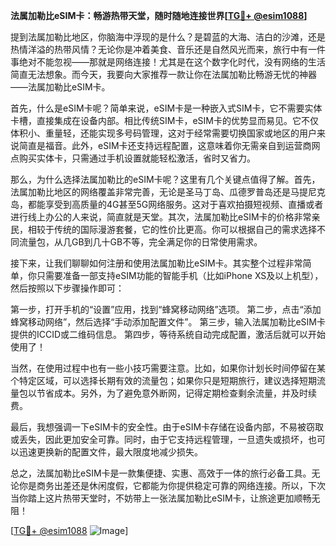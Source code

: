 **法属加勒比eSIM卡：畅游热带天堂，随时随地连接世界[[TG💪+ @esim1088](https://t.me/s/esim1088)]**

提到法属加勒比地区，你脑海中浮现的是什么？是碧蓝的大海、洁白的沙滩，还是热情洋溢的热带风情？无论你是冲着美食、音乐还是自然风光而来，旅行中有一件事绝对不能忽视——那就是网络连接！尤其是在这个数字化时代，没有网络的生活简直无法想象。而今天，我要向大家推荐一款让你在法属加勒比畅游无忧的神器——法属加勒比eSIM卡。

首先，什么是eSIM卡呢？简单来说，eSIM卡是一种嵌入式SIM卡，它不需要实体卡槽，直接集成在设备内部。相比传统SIM卡，eSIM卡的优势显而易见。它不仅体积小、重量轻，还能实现多号码管理，这对于经常需要切换国家或地区的用户来说简直是福音。此外，eSIM卡还支持远程配置，这意味着你无需亲自到运营商网点购买实体卡，只需通过手机设置就能轻松激活，省时又省力。

那么，为什么选择法属加勒比的eSIM卡呢？这里有几个关键点值得了解。首先，法属加勒比地区的网络覆盖非常完善，无论是圣马丁岛、瓜德罗普岛还是马提尼克岛，都能享受到高质量的4G甚至5G网络服务。这对于喜欢拍摄短视频、直播或者进行线上办公的人来说，简直就是天堂。其次，法属加勒比eSIM卡的价格非常亲民，相较于传统的国际漫游套餐，它的性价比更高。你可以根据自己的需求选择不同流量包，从几GB到几十GB不等，完全满足你的日常使用需求。

接下来，让我们聊聊如何注册和使用法属加勒比eSIM卡。其实整个过程非常简单，你只需要准备一部支持eSIM功能的智能手机（比如iPhone XS及以上机型），然后按照以下步骤操作即可：

第一步，打开手机的“设置”应用，找到“蜂窝移动网络”选项。
第二步，点击“添加蜂窝移动网络”，然后选择“手动添加配置文件”。
第三步，输入法属加勒比eSIM卡提供的ICCID或二维码信息。
第四步，等待系统自动完成配置，激活后就可以开始使用了！

当然，在使用过程中也有一些小技巧需要注意。比如，如果你计划长时间停留在某个特定区域，可以选择长期有效的流量包；如果你只是短期旅行，建议选择短期流量包以节省成本。另外，为了避免意外断网，记得定期检查剩余流量，并及时续费。

最后，我想强调一下eSIM卡的安全性。由于eSIM卡存储在设备内部，不易被窃取或丢失，因此更加安全可靠。同时，由于它支持远程管理，一旦遗失或损坏，也可以迅速更换新的配置文件，最大限度地减少损失。

总之，法属加勒比eSIM卡是一款集便捷、实惠、高效于一体的旅行必备工具。无论你是商务出差还是休闲度假，它都能为你提供稳定可靠的网络连接。所以，下次当你踏上这片热带天堂时，不妨带上一张法属加勒比eSIM卡，让旅途更加顺畅无阻！

[[TG💪+ @esim1088](https://t.me/s/esim1088) ![Image](https://i.postimg.cc/4NQfJmqS/Snipaste-2025-05-13-00-14-12.png)]